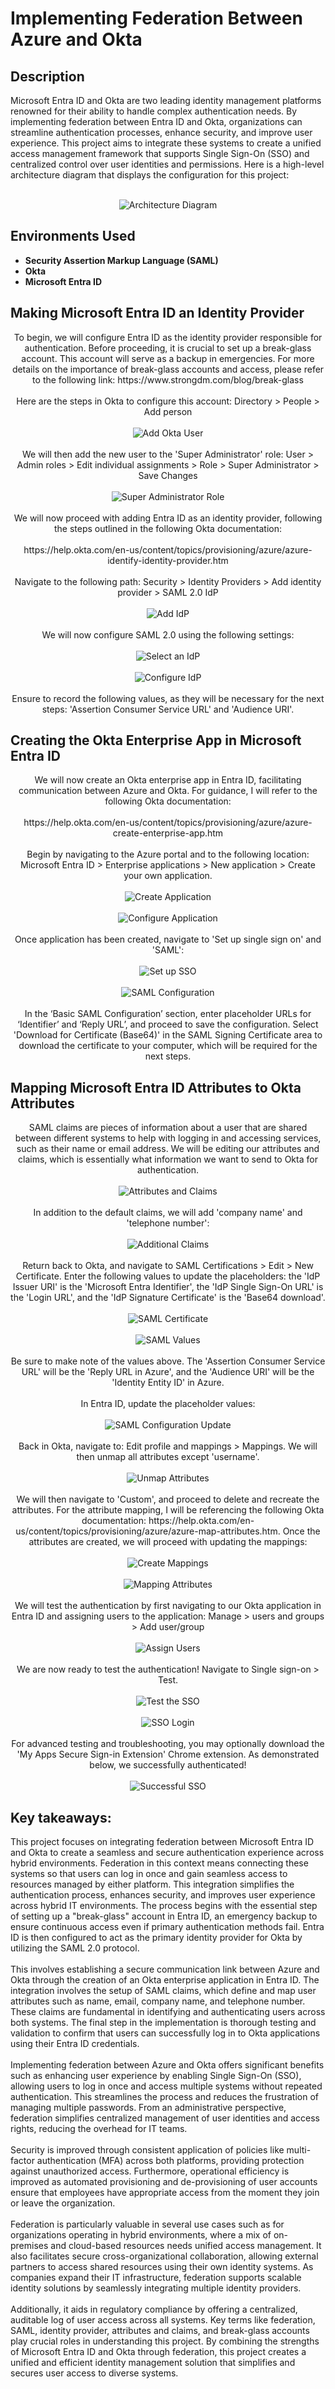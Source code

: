 <h1>Implementing Federation Between Azure and Okta</h1>

<h2>Description</h2>
Microsoft Entra ID and Okta are two leading identity management platforms renowned for their ability to handle complex authentication needs. By implementing federation between Entra ID and Okta, organizations can streamline authentication processes, enhance security, and improve user experience. This project aims to integrate these systems to create a unified access management framework that supports Single Sign-On (SSO) and centralized control over user identities and permissions. Here is a high-level architecture diagram that displays the configuration for this project: 
<br />
<br />
<p align="center">
<img src="https://i.imgur.com/FcSwyjD.png" alt="Architecture Diagram"/>

<h2>Environments Used </h2>

- <b>Security Assertion Markup Language (SAML)</b>
- <b>Okta</b>
- <b>Microsoft Entra ID</b>

<h2>Making Microsoft Entra ID an Identity Provider</h2> 

<p align="center">
To begin, we will configure Entra ID as the identity provider responsible for authentication. Before proceeding, it is crucial to set up a break-glass account. This account will serve as a backup in emergencies. For more details on the importance of break-glass accounts and access, please refer to the following link: https://www.strongdm.com/blog/break-glass
<br/>
<br/>
Here are the steps in Okta to configure this account: Directory > People > Add person 
 <br/>
 <br/>
<img src="https://i.imgur.com/NBmVOHA.png" alt="Add Okta User"/>
 <br/>
 <br/>
We will then add the new user to the 'Super Administrator' role: User > Admin roles > Edit individual assignments  > Role > Super Administrator > Save Changes 
 <br/>
 <br/>
<img src="https://i.imgur.com/LhGkYf9.png" alt="Super Administrator Role"/>
  <br/>
 <br/>
We will now proceed with adding Entra ID as an identity provider, following the steps outlined in the following Okta documentation:
<br/>
<br/>
https://help.okta.com/en-us/content/topics/provisioning/azure/azure-identify-identity-provider.htm
<br/>
<br/>
Navigate to the following path: Security > Identity Providers > Add identity provider > SAML 2.0 IdP
 <br/>
 <br/>
<img src="https://i.imgur.com/yuHcciM.png" alt="Add IdP"/>
<br/>
<br/>
We will now configure SAML 2.0 using the following settings: 
 <br/>
 <br/>
<img src="https://i.imgur.com/jfwtPyg.png" alt="Select an IdP"/>
 <br/>
 <br/>
<img src="https://i.imgur.com/tQ9gCxu.png" alt="Configure IdP"/>
 <br/>
 <br/>
Ensure to record the following values, as they will be necessary for the next steps: 'Assertion Consumer Service URL' and 'Audience URI'. 
 
<h2>Creating the Okta Enterprise App in Microsoft Entra ID</h2> 
<p align="center">
We will now create an Okta enterprise app in Entra ID, facilitating communication between Azure and Okta. For guidance, I will refer to the following Okta documentation: 
<br/>
<br/>
https://help.okta.com/en-us/content/topics/provisioning/azure/azure-create-enterprise-app.htm
<br/>
<br/>
Begin by navigating to the Azure portal and to the following location: Microsoft Entra ID > Enterprise applications > New application > Create your own application. 
<br/>
<br/>
<img src="https://i.imgur.com/5kU6VKQ.png" alt="Create Application"/>
<br/>
<br/>
<img src="https://i.imgur.com/p1iCU3w.png" alt="Configure Application"/>
<br/>
<br/>
Once application has been created, navigate to 'Set up single sign on' and 'SAML':
<br/>
<br/>
<img src="https://i.imgur.com/GdltHN0.png" alt="Set up SSO"/>
<br/>
<br/>
<img src="https://i.imgur.com/3iLe5V6.png" alt="SAML Configuration"/>
<br/>
<br/>
In the ‘Basic SAML Configuration’ section, enter placeholder URLs for ‘Identifier’ and ‘Reply URL’, and proceed to save the configuration. Select 'Download for Certificate (Base64)' in the SAML Signing Certificate area to download the certificate to your computer, which will be required for the next steps. 

<h2>Mapping Microsoft Entra ID Attributes to Okta Attributes</h2> 
 <p align="center">
SAML claims are pieces of information about a user that are shared between different systems to help with logging in and accessing services, such as their name or email address. We will be editing our attributes and claims, which is essentially what information we want to send to Okta for authentication. 
 <br/>
 <br/>
 <img src="https://i.imgur.com/Pzmbstz.png" alt="Attributes and Claims"/>
  <br/>
  <br/>
In addition to the default claims, we will add 'company name' and 'telephone number': 
<br/>
 <br/>
 <img src="https://i.imgur.com/c3QstfC.png" alt="Additional Claims"/>
 <br/>
 <br/>
Return back to Okta, and navigate to SAML Certifications > Edit > New Certificate. Enter the following values to update the placeholders: the 'IdP Issuer URI' is the 'Microsoft Entra Identifier', the 'IdP Single Sign-On URL' is the 'Login URL', and the 'IdP Signature Certificate' is the 'Base64 download'. 
<br/>
 <br/>
 <img src="https://i.imgur.com/DR3tYq1.png" alt="SAML Certificate"/>
 <br/>
 <br/>
 <img src="https://i.imgur.com/peyTXNw.png" alt="SAML Values"/>
  <br/>
 <br/>
 Be sure to make note of the values above. The 'Assertion Consumer Service URL' will be the 'Reply URL in Azure', and the 'Audience URI' will be the 'Identity Entity ID' in Azure.  
<br/>
<br/>
In Entra ID, update the placeholder values: 
<br/>
<br/>
<img src="https://i.imgur.com/lDoz3p7.png" alt="SAML Configuration Update"/>
 <br/>
 <br/>
Back in Okta, navigate to: Edit profile and mappings > Mappings. We will then unmap all attributes except 'username'. 
<br/>
<br/>
<img src="https://i.imgur.com/trmCk9u.png" alt="Unmap Attributes"/>
 <br/>
 <br/>
We will then navigate to 'Custom', and proceed to delete and recreate the attributes. For the attribute mapping, I will be referencing the following Okta documentation: https://help.okta.com/en-us/content/topics/provisioning/azure/azure-map-attributes.htm. Once the attributes are created, we will proceed with updating the mappings: 
 <br/>
 <br/>
<img src="https://i.imgur.com/nzHv3uy.png" alt="Create Mappings"/>
<br />
<br />
 <img src="https://i.imgur.com/r36IKV9.png" alt="Mapping Attributes"/>
 <br />
<br />
We will test the authentication by first navigating to our Okta application in Entra ID and assigning users to the application: Manage > users and groups > Add user/group 
<br />
<br />
<img src="https://i.imgur.com/519WGJ6.png" alt="Assign Users"/>
<br />
<br />
We are now ready to test the authentication! Navigate to Single sign-on > Test. 
<br />
<br />
<img src="https://i.imgur.com/XC7Yhjs.png" alt="Test the SSO"/>
<br />
<br />
<img src="https://i.imgur.com/ytzqWAk.png" alt="SSO Login"/>
<br />
<br />
For advanced testing and troubleshooting, you may optionally download the 'My Apps Secure Sign-in Extension' Chrome extension. As demonstrated below, we successfully authenticated!
<br />
<br />
<img src="https://i.imgur.com/fIbnlYn.png" alt="Successful SSO"/>
<h2>Key takeaways:</h2>
This project focuses on integrating federation between Microsoft Entra ID and Okta to create a seamless and secure authentication experience across hybrid environments. Federation in this context means connecting these systems so that users can log in once and gain seamless access to resources managed by either platform. This integration simplifies the authentication process, enhances security, and improves user experience across hybrid IT environments. The process begins with the essential step of setting up a "break-glass" account in Entra ID, an emergency backup to ensure continuous access even if primary authentication methods fail. Entra ID is then configured to act as the primary identity provider for Okta by utilizing the SAML 2.0 protocol. 
<br/>
<br/>
This involves establishing a secure communication link between Azure and Okta through the creation of an Okta enterprise application in Entra ID. The integration involves the setup of SAML claims, which define and map user attributes such as name, email, company name, and telephone number. These claims are fundamental in identifying and authenticating users across both systems. The final step in the implementation is thorough testing and validation to confirm that users can successfully log in to Okta applications using their Entra ID credentials.
<br/>
<br/>
Implementing federation between Azure and Okta offers significant benefits such as enhancing user experience by enabling Single Sign-On (SSO), allowing users to log in once and access multiple systems without repeated authentication. This streamlines the process and reduces the frustration of managing multiple passwords. From an administrative perspective, federation simplifies centralized management of user identities and access rights, reducing the overhead for IT teams. 
<br/>
<br/>   
Security is improved through consistent application of policies like multi-factor authentication (MFA) across both platforms, providing protection against unauthorized access. Furthermore, operational efficiency is improved as automated provisioning and de-provisioning of user accounts ensure that employees have appropriate access from the moment they join or leave the organization.
<br/>
<br/>
Federation is particularly valuable in several use cases such as for organizations operating in hybrid environments, where a mix of on-premises and cloud-based resources needs unified access management. It also facilitates secure cross-organizational collaboration, allowing external partners to access shared resources using their own identity systems. As companies expand their IT infrastructure, federation supports scalable identity solutions by seamlessly integrating multiple identity providers. 
<br/>
<br/>   
Additionally, it aids in regulatory compliance by offering a centralized, auditable log of user access across all systems. Key terms like federation, SAML, identity provider, attributes and claims, and break-glass accounts play crucial roles in understanding this project. By combining the strengths of Microsoft Entra ID and Okta through federation, this project creates a unified and efficient identity management solution that simplifies and secures user access to diverse systems.
<p align="center">
<!--
 ```diff
- text in red
+ text in green
! text in orange
# text in gray
@@ text in purple (and bold)@@
```
--!>
